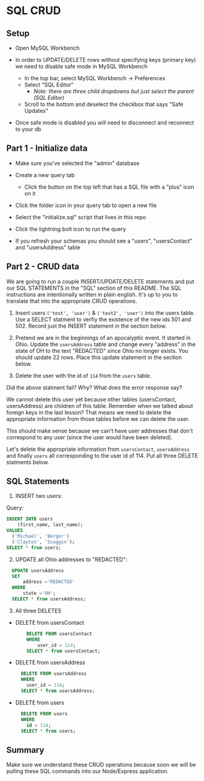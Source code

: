 # SQL CRUD

## Setup

* Open MySQL Workbench

* In order to UPDATE/DELETE rows without specifying keys (primary key) we need to disable safe mode in MySQL Workbench

  * In the top bar, select MySQL Workbench -> Preferences
  * Select "SQL Editor"
    * _Note: there are three child dropdowns but just select the parent (SQL Editor)_
  * Scroll to the bottom and deselect the checkbox that says "Safe Updates"

* Once safe mode is disabled you will need to disconnect and reconnect to your db

## Part 1 - Initialize data

* Make sure you've selected the "admin" database

* Create a new query tab
  * Click the button on the top left that has a SQL file with a "plus" icon on it

* Click the folder icon in your query tab to open a new file

* Select the "initialize.sql" script that lives in this repo

* Click the lightning bolt icon to run the query

* If you refresh your schemas you should see a "users", "usersContact" and "usersAddress" table

## Part 2 - CRUD data

We are going to run a couple INSERT/UPDATE/DELETE statements and put our SQL STATEMENTS in the "SQL" section of this README. The SQL instructions are intentionally written in plain english. It's up to you to translate that into the appropriate CRUD operations.

1. Insert users `('test', 'user')` & `('test2', 'user')` into the users table. Use a SELECT statment to verfiy the existence of the new ids 501 and 502. Record just the INSERT statement in the section below. 

2. Pretend we are in the beginnings of an apocalyptic event. It started in Ohio. Update the `usersAddress` table and change every "address" in the state of OH to the text "REDACTED" since Ohio no longer exists. You should update 22 rows. Place this update statement in the section below. 

3. Delete the user with the id of `114` from the `users` table.

Did the above statment fail? Why? What does the error response say?

We cannot delete this user yet because other tables (usersContact, usersAddress) are children of this table. Remember when we talked about foreign keys in the last lesson? That means we need to delete the appropriate information from those tables before we can delete the user. 

This should make sense because we can't have user addresses that don't correspond to any user (since the user would have been deleted).

Let's delete the appropriate information from `usersContact`, `usersAddress` and finally `users` all corresponding to the user id of 114. Put all three DELETE statments below.


## SQL Statements

1. INSERT two users:

Query:
  ```SQL
  INSERT INTO users
      (first_name, last_name);
  VALUES
    ('Michael', 'Berger')
    ('Clayton', 'Scoggin');
  SELECT * from users;
  ```

2. UPDATE all Ohio addresses to "REDACTED":
  ```SQL
    UPDATE usersAddress
    SET
        address ='REDACTED'
    WHERE
        state ='OH';
    SELECT * from usersAddress;
  ```

3. All three DELETES
* DELETE from usersContact

  ```SQL
      DELETE FROM usersContact
      WHERE
          user_id = 114;
      SELECT * from usersContact;
  ```

* DELETE from usersAddress

  ```SQL
    DELETE FROM usersAddress
    WHERE
      user_id = 114;
    SELECT * from usersAddress;
  ```

* DELETE from users
  ```SQL
    DELETE FROM users
    WHERE
      id = 114;
    SELECT * from users;
  ```

## Summary

Make sure we understand these CRUD operations because soon we will be pulling these SQL commands into our Node/Express application.
